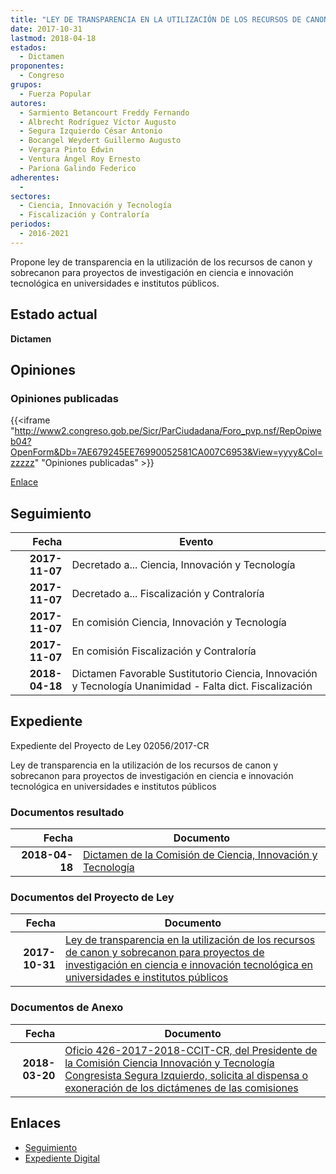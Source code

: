 ```yaml
---
title: "LEY DE TRANSPARENCIA EN LA UTILIZACIÓN DE LOS RECURSOS DE CANON Y SOBRECANON PARA PROYECTOS DE INVESTIGACIÓN EN CIENCIA E INNOVACIÓN TECNOLÓGICA EN UNIVERSIDADES E INSTITUTOS PÚBLICOS"
date: 2017-10-31
lastmod: 2018-04-18
estados: 
  - Dictamen
proponentes: 
  - Congreso
grupos: 
  - Fuerza Popular
autores: 
  - Sarmiento Betancourt Freddy Fernando
  - Albrecht Rodríguez Víctor Augusto
  - Segura Izquierdo César Antonio
  - Bocangel Weydert Guillermo Augusto
  - Vergara Pinto Edwin
  - Ventura Ángel Roy Ernesto
  - Pariona Galindo Federico
adherentes: 
  - 
sectores: 
  - Ciencia, Innovación y Tecnología
  - Fiscalización y Contraloría
periodos: 
  - 2016-2021
---
```


Propone ley de transparencia en la utilización de los recursos de canon y sobrecanon para proyectos de investigación en ciencia e innovación tecnológica en universidades e institutos públicos.


## Estado actual

**Dictamen**

## Opiniones

### Opiniones publicadas

{{<iframe "http://www2.congreso.gob.pe/Sicr/ParCiudadana/Foro_pvp.nsf/RepOpiweb04?OpenForm&Db=7AE679245EE76990052581CA007C6953&View=yyyy&Col=zzzzz" "Opiniones publicadas" >}}

[Enlace](http://www2.congreso.gob.pe/Sicr/ParCiudadana/Foro_pvp.nsf/RepOpiweb04?OpenForm&Db=7AE679245EE76990052581CA007C6953&View=yyyy&Col=zzzzz)

## Seguimiento

| Fecha | Evento |
|------:|--------|
| **2017-11-07** | Decretado a... Ciencia, Innovación y Tecnología|
| **2017-11-07** | Decretado a... Fiscalización y Contraloría|
| **2017-11-07** | En comisión Ciencia, Innovación y Tecnología|
| **2017-11-07** | En comisión Fiscalización y Contraloría|
| **2018-04-18** | Dictamen Favorable Sustitutorio Ciencia, Innovación y Tecnología Unanimidad - Falta dict. Fiscalización|


## Expediente

Expediente del Proyecto de Ley 02056/2017-CR

Ley de transparencia en la utilización de los recursos de canon y sobrecanon para proyectos de investigación en ciencia e innovación tecnológica en universidades e institutos públicos


### Documentos resultado

| Fecha | Documento |
|------:|--------|
| **2018-04-18** | [Dictamen de la Comisión de Ciencia, Innovación y Tecnología](http://www.leyes.congreso.gob.pe/Documentos/2016_2021/Dictamenes/Proyectos_de_Ley/02056DC02MAY20180418.pdf) |

### Documentos del Proyecto de Ley

| Fecha | Documento |
|------:|--------|
| **2017-10-31** | [Ley de transparencia en la utilización de los recursos de canon y sobrecanon para proyectos de investigación en ciencia e innovación tecnológica en universidades e institutos públicos](http://www.leyes.congreso.gob.pe/Documentos/2016_2021/Proyectos_de_Ley_y_de_Resoluciones_Legislativas/PL0205620171031..pdf) |

### Documentos de Anexo

| Fecha | Documento |
|------:|--------|
| **2018-03-20** | [Oficio 426-2017-2018-CCIT-CR, del Presidente de la Comisión Ciencia Innovación y Tecnología Congresista Segura Izquierdo, solicita al dispensa o exoneración de los dictámenes de las comisiones](http://www.leyes.congreso.gob.pe/Documentos/2016_2021/Oficios/Comisiones_Ordinarias/OFICIO-426-2017-2018-CCIT-CR.pdf) |

## Enlaces 

- [Seguimiento](http://www2.congreso.gob.pe/Sicr/TraDocEstProc/CLProLey2016.nsf/f7fff46988ca05b1052578e100829cc7/6b055728181b7002052581ca007eda26?OpenDocument)
- [Expediente Digital](http://www2.congreso.gob.pe/Sicr/TraDocEstProc/CLProLey2016.nsf/f7fff46988ca05b1052578e100829cc7/6b055728181b7002052581ca007eda26?OpenDocument&Click=05257FB7005EB655.eb71d0cf91d8294e05256cdf006b5706/$Body/0.1C6C)
